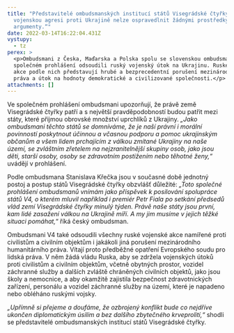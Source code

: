 ```yaml
---
title: "Představitelé ombudsmanských institucí států Visegrádské čtyřky: „Ruskou
  vojenskou agresi proti Ukrajině nelze ospravedlnit žádnými prostředky a
  argumenty.“"
date: 2022-03-14T16:22:04.431Z
vystupy:
  - tz
perex: >
  <p>Ombudsmani z Česka, Maďarska a Polska spolu se slovenskou ombudsmankou ve
  společném prohlášení odsoudili ruský vojenský útok na Ukrajinu. Ruské vojenské
  akce podle nich představují hrubé a bezprecedentní porušení mezinárodního
  práva a útok na hodnoty demokratické a civilizované společnosti.</p>
attachments: []
---
```

<p>Ve společném prohlášení ombudsmani upozorňují, že právě země Visegrádské čtyřky patří a s největší pravděpodobností budou patřit mezi státy, které přijmou obrovské množství uprchlíků z Ukrajiny. <em>&bdquo;Jako ombudsmani těchto států se domníváme, že je naší právní i morální povinností poskytnout účinnou a včasnou podporu a pomoc ukrajinským občanům a všem lidem prchajícím z válkou zmítané Ukrajiny na naše území, se zvláštním zřetelem na nejzranitelnější skupiny osob, jako jsou děti, starší osoby, osoby se zdravotním postižením nebo těhotné ženy,&ldquo;</em> uvádějí v&nbsp;prohlášení.</p>

<p>Podle ombudsmana Stanislava Křečka jsou v&nbsp;současné době jednotný postoj a postup států Visegrádské čtyřky obzvlášť důležité: <em>&bdquo;Toto společné prohlášení ombudsmanů vnímám jako příspěvek k&nbsp;posilování spolupráce států V4, o kterém mluvil například i premiér Petr Fiala po setkání předsedů vlád zemí Visegrádské čtyřky minulý týden. Právě naše státy jsou první, kam lidé zasažení válkou na Ukrajině míří. A my jim musíme v&nbsp;jejich těžké situaci pomáhat,</em>&ldquo; říká český ombudsman.</p>

<p>Ombudsmani V4 také odsoudili všechny ruské vojenské akce namířené proti civilistům a civilním objektům i jakákoli jiná porušení mezinárodního humanitárního práva. Vítají proto předběžné opatření Evropského soudu pro lidská práva. V něm žádá vládu Ruska, aby se zdržela vojenských útoků proti civilistům a civilním objektům, včetně obytných prostor, vozidel záchranné služby a dalších zvláště chráněných civilních objektů, jako jsou školy a nemocnice, a aby okamžitě zajistila bezpečnost zdravotnických zařízení, personálu a vozidel záchranné služby na území, které je napadeno nebo obléháno ruskými vojsky.</p>

<p><em>&bdquo;Upřímně si přejeme a doufáme, že ozbrojený konflikt bude co nejdříve ukončen diplomatickým úsilím a bez dalšího zbytečného krveprolití,&ldquo; </em>shodli se představitelé ombudsmanských institucí států Visegrádské čtyřky.</p>
